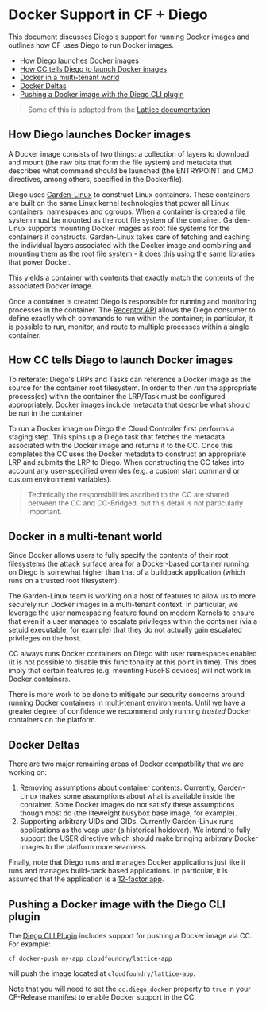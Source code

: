 # Docker Support in CF + Diego

This document discusses Diego's support for running Docker images and outlines how CF uses Diego to run Docker images.

- [How Diego launches Docker images](#how-diego-launches-docker-images)
- [How CC tells Diego to launch Docker images](#how-cc-tells-diego-to-launch-docker-images)
- [Docker in a multi-tenant world](#docker-in-a-multi-tenant-world)
- [Docker Deltas](#docker-deltas)
- [Pushing a Docker image with the Diego CLI plugin](#pushing-a-docker-image-with-the-diego-cli-plugin)

> Some of this is adapted from the [Lattice documentation](http://lattice.cf/docs/troubleshooting/#how-does-lattice-work-with-docker-images)

## How Diego launches Docker images

A Docker image consists of two things: a collection of layers to download and mount (the raw bits that form the file system) and metadata that describes what command should be launched (the ENTRYPOINT and CMD directives, among others, specified in the Dockerfile).

Diego uses [Garden-Linux](https://github.com/cloudfoundry-incubator/garden-linux) to construct Linux containers. These containers are built on the same Linux kernel technologies that power all Linux containers: namespaces and cgroups. When a container is created a file system must be mounted as the root file system of the container. Garden-Linux supports mounting Docker images as root file systems for the containers it constructs. Garden-Linux takes care of fetching and caching the individual layers associated with the Docker image and combining and mounting them as the root file system - it does this using the same libraries that power Docker.

This yields a container with contents that exactly match the contents of the associated Docker image.

Once a container is created Diego is responsible for running and monitoring processes in the container. The [Receptor API](https://github.com/cloudfoundry-incubator/receptor/blob/master/doc/README.md) allows the Diego consumer to define exactly which commands to run within the container; in particular, it is possible to run, monitor, and route to multiple processes within a single container.

## How CC tells Diego to launch Docker images

To reiterate: Diego's LRPs and Tasks can reference a Docker image as the source for the container root filesystem.  In order to then *run* the appropriate process(es) within the container the LRP/Task must be configured appropriately.  Docker images include metadata that describe what should be run in the container.

To run a Docker image on Diego the Cloud Controller first performs a staging step.  This spins up a Diego task that fetches the metadata associated with the Docker image and returns it to the CC.  Once this completes the CC uses the Docker metadata to construct an appropriate LRP and submits the LRP to Diego.  When constructing the CC takes into account any user-specified overrides (e.g. a custom start command or custom environment variables).

> Technically the responsibilities ascribed to the CC are shared between the CC and CC-Bridged, but this detail is not particularly important.

## Docker in a multi-tenant world

Since Docker allows users to fully specify the contents of their root filesystems the attack surface area for a Docker-based container running on Diego is somewhat higher than that of a buildpack application (which runs on a trusted root filesystem).

The Garden-Linux team is working on a host of features to allow us to more securely run Docker images in a multi-tenant context.  In particular, we leverage the user namespacing feature found on modern Kernels to ensure that even if a user manages to escalate privileges within the container (via a setuid executable, for example) that they do not actually gain escalated privileges on the host.

CC always runs Docker containers on Diego with user namespaces enabled (it is not possible to disable this funcitonality at this point in time).  This does imply that certain features (e.g. mounting FuseFS devices) will not work in Docker containers.

There is more work to be done to mitigate our security concerns around running Docker containers in multi-tenant environments.  Until we have a greater degree of confidence we recommend only running *trusted* Docker containers on the platform.

## Docker Deltas

There are two major remaining areas of Docker compatbility that we are working on:

1. Removing assumptions about container contents. Currently, Garden-Linux makes some assumptions about what is available inside the container. Some Docker images do not satisfy these assumptions though most do (the liteweight busybox base image, for example).
2. Supporting arbitrary UIDs and GIDs. Currently Garden-Linux runs applications as the vcap user (a historical holdover).  We intend to fully support the USER directive which should make bringing arbitrary Docker images to the platform more seamless.

Finally, note that Diego runs and manages Docker applications just like it runs and manages build-pack based applications.  In particular, it is assumed that the application is a [12-factor app](http://12factor.net).

## Pushing a Docker image with the Diego CLI plugin

The [Diego CLI Plugin](#installing-the-diego-beta-cli-plugin) includes support for pushing a Docker image via CC.  For example:

```
cf docker-push my-app cloudfoundry/lattice-app
```

will push the image located at `cloudfoundry/lattice-app`.

Note that you will need to set the `cc.diego_docker` property to `true` in your CF-Release manifest to enable Docker support in the CC.
